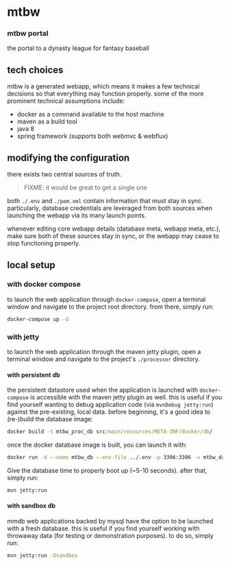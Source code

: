 # mtbw

### mtbw portal

the portal to a dynasty league for fantasy baseball

## tech choices

mtbw is a generated webapp, which means it makes a few technical decisions so that everything may function properly.  some of the more prominent technical assumptions include:

* docker as a command available to the host machine
* maven as a build tool
* java 8
* spring framework (supports both webmvc & webflux)

## modifying the configuration

there exists two central sources of truth.

> FIXME: it would be great to get a single one

both `./.env` and `./pom.xml` contain information that must stay in sync.  particularly, database credentials are leveraged from both sources when launching the webapp via its many launch points.

whenever editing core webapp details (database meta, webapp meta, etc.), make sure both of these sources stay in sync, or the webapp may cease to stop functioning properly.

## local setup

### with docker compose

to launch the web application through `docker-compose`, open a terminal window and navigate to the project root directory.  from there, simply run:

```cmd
docker-compose up -d
```

### with jetty

to launch the web application through the maven jetty plugin, open a terminal window and navigate to the project's `./processor` directory.

#### with persistent db

the persistent datastore used when the application is launched with `docker-compose` is accessible with the maven jetty plugin as well.  this is useful if you find yourself wanting to debug application code (via `mvnDebug jetty:run`) against the pre-existing, local data.  before beginning, it's a good idea to (re-)build the database image:

```cmd
docker build -t mtbw_proc_db src/main/resources/META-INF/docker/db/
```

once the docker database image is built, you can launch it with:

```cmd
docker run -d --name mtbw_db --env-file ../.env -p 3306:3306 -v mtbw_data:/var/lib/mysql mtbw_proc_db
```

Give the database time to properly boot up (~5-10 seconds). after that, simply run:

```cmd
mvn jetty:run
```

#### with sandbox db

mmdb web applications backed by mysql have the option to be launched with a fresh database.  this is useful if you find yourself working with throwaway data (for testing or demonstration purposes).  to do so, simply run:

```cmd
mvn jetty:run -Dsandbox
```
